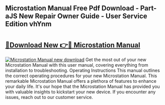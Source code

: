 ## Microstation Manual Free Pdf Download - Part-aJS New Repair Owner Guide - User Service Edition vhYnm

# <h2><a href="http://cf24208.oget.top/?id=Microstation+Manual">🔗Download New 👉🔴 Microstation Manual</a></h2>

[![Microstation Manual new download](https://i.imgur.com/5g1atiW.png)](http://cf24208.oget.top/?id=Microstation+Manual)
Get the most out of your new Microstation Manual with this user manual, covering everything from installation to troubleshooting. Operating Instructions This manual outlines the correct operating procedures for your new Microstation Manual. This remarkable Microstation Manual offers a plethora of features to enhance your daily life. It's our hope that the Microstation Manual has provided you with valuable insights to kickstart your new device. If you encounter any issues, reach out to our customer service.
